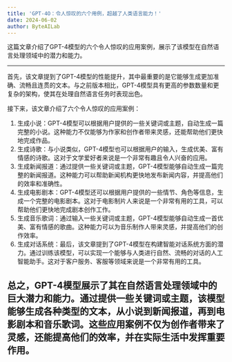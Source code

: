 ```yaml
---
title: 'GPT-4O：令人惊叹的六个用例，超越了人类语言能力！'
date: 2024-06-02
author: ByteAILab
---
```


这篇文章介绍了GPT-4模型的六个令人惊叹的应用案例，展示了该模型在自然语言处理领域中的潜力和能力。


---

首先，该文章提到了GPT-4模型的性能提升，其中最重要的是它能够生成更加准确、流畅且连贯的文本。与之前版本相比，GPT-4模型具有更高的参数数量和更复杂的架构，使其在处理自然语言任务时表现出色。

接下来，该文章介绍了六个令人惊叹的应用案例：
1. 生成小说：GPT-4模型可以根据用户提供的一些关键词或主题，自动生成一篇完整的小说。这种能力不仅能够为作家和创作者带来灵感，还能帮助他们更快地完成作品。
2. 生成诗歌：与小说类似，GPT-4模型也可以根据用户的输入，生成优美、富有情感的诗歌。这对于文学爱好者来说是一个非常有趣且令人兴奋的应用。
3. 生成新闻报道：通过提供一些关键词或主题，GPT-4模型能够自动生成一篇完整的新闻报道。这种能力可以帮助新闻机构更快地发布新闻内容，并提高他们的效率和准确性。
4. 生成电影剧本：GPT-4模型还可以根据用户提供的一些情节、角色等信息，生成一个完整的电影剧本。这对于电影制片人来说是一个非常有用的工具，可以帮助他们更快地完成剧本创作工作。
5. 生成音乐歌词：通过输入一些关键词或主题，GPT-4模型能够自动生成一首优美、富有情感的歌曲。这种能力可以为音乐制作人带来灵感，并提高他们的创作效率。
6. 生成对话系统：最后，该文章提到了GPT-4模型在构建智能对话系统方面的潜力。通过训练该模型，可以实现一个能够与人类进行自然、流畅的对话的人工智能助手。这对于客户服务、客服等领域来说是一个非常有用的工具。

总之，GPT-4模型展示了其在自然语言处理领域中的巨大潜力和能力。通过提供一些关键词或主题，该模型能够生成各种类型的文本，从小说到新闻报道，再到电影剧本和音乐歌词。这些应用案例不仅为创作者带来了灵感，还能提高他们的效率，并在实际生活中发挥重要作用。
---

